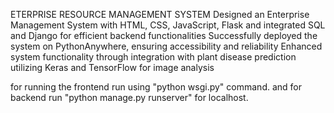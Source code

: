 ETERPRISE RESOURCE MANAGEMENT SYSTEM Designed an Enterprise Management System with HTML,
CSS, JavaScript, Flask and integrated SQL and Django for efficient backend functionalities
Successfully deployed the system on PythonAnywhere, ensuring accessibility and reliability
Enhanced system functionality through integration with plant disease prediction utilizing Keras and TensorFlow
for image analysis


for running the frontend run using "python wsgi.py" command.
and for backend run "python manage.py runserver" for localhost. 
